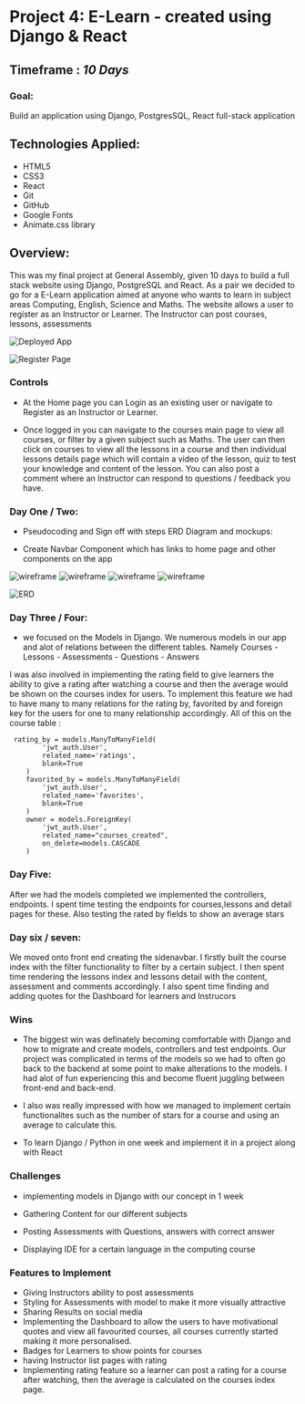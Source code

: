 # Project 4: E-Learn - created using Django & React
## Timeframe : *10 Days*
### Goal: 

Build an application using Django, PostgresSQL, React full-stack application

## Technologies Applied:

- HTML5
- CSS3
- React
- Git
- GitHub
- Google Fonts
- Animate.css library

## Overview:
This was my final project at General Assembly, given 10 days to build a full stack website using Django, PostgreSQL and React. As a pair we decided to go for a E-Learn application aimed at anyone who wants to learn in subject areas Computing, English, Science and Maths. The website allows a user to register as an Instructor or Learner. The Instructor can post courses, lessons, assessments

![Deployed App](image/deployed-app.png)

![Register Page](image/register-page.png)


### Controls
- At the Home page you can Login as an existing user or navigate to Register as an Instructor or Learner. 

- Once logged in you can navigate to the courses main page to view all courses, or filter by a given subject such as Maths. The user can then click on courses to view all the lessons in a course and then individual lessons details page which will contain a video of the lesson, quiz to test your knowledge and content of the lesson. You can also post a comment where an Instructor can respond to  questions / feedback you have.

### Day One / Two:
* Pseudocoding and Sign off with steps ERD Diagram and mockups:
- Create Navbar Component which has links to home page and other components on the app 


![wireframe](image/wireframe-1.png)
![wireframe](image/wireframe-2.png)
![wireframe](image/wireframe-3.png)
![wireframe](image/wireframe-4.png)

![ERD](image/erd.png)

### Day Three / Four:
- we focused on the Models in Django. We numerous models in our app and alot of relations between the different tables. Namely Courses - Lessons - Assessments - Questions - Answers

I was also involved in implementing the rating field to give learners the ability to give a rating after watching a course and then the average would be shown on the courses index for users. To implement this feature we had to have many to many relations for the rating by, favorited by and foreign key for the users for one to many relationship accordingly. All of this on the course table :

```
 rating_by = models.ManyToManyField(
        'jwt_auth.User',
        related_name='ratings',
        blank=True
    )
    favorited_by = models.ManyToManyField(
        'jwt_auth.User',
        related_name='favorites',
        blank=True
    )
    owner = models.ForeignKey(
        'jwt_auth.User',
        related_name="courses_created",
        on_delete=models.CASCADE
    )

```

### Day Five:

After we had the models completed we implemented the controllers, endpoints. I spent time testing the endpoints for courses,lessons and detail pages for these. Also testing the rated by fields to show an average stars


### Day six / seven:

We moved onto front end creating the sidenavbar. I firstly built the course index with the filter functionality to filter by a certain subject.
I then spent time rendering the lessons index and lessons detail with the content, assessment and comments accordingly.
I also spent time finding and adding quotes for the Dashboard for learners and Instrucors

### Wins
- The biggest win was definately becoming comfortable with Django and how to migrate and create models, controllers and test endpoints. Our project was complicated in terms of the models  so we had to often go back to the backend at some point to make alterations to the models. I had alot of fun experiencing this and become fluent juggling between front-end and back-end.

- I also was really impressed with how we managed to implement certain functionalites such as the number of stars for a course and using an average to calculate this.

- To learn Django / Python in one week and implement it in a project along with React

### Challenges
- implementing models in Django with our concept in 1 week

- Gathering Content for our different subjects

- Posting Assessments with Questions, answers with correct answer

- Displaying IDE for a certain language in the computing course 



### Features to Implement 
- Giving Instructors ability to post assessments
- Styling for Assessments with model to make it more visually attractive
- Sharing Results on social media
- Implementing the Dashboard to allow the users to have motivational quotes and view all favourited courses, all courses currently started making it more personalised.
- Badges for Learners to show points for courses
- having Instructor list pages with rating 
- Implementing rating feature so a learner can post a rating for a course after watching, then the average is calculated on the courses index page.




